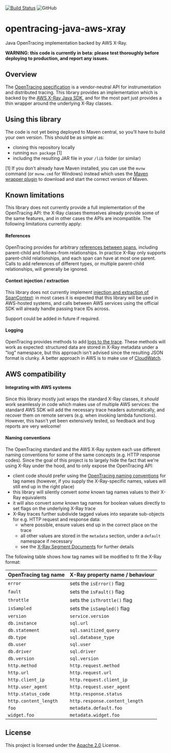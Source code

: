 [![Build Status](https://travis-ci.org/opentracing-contrib/java-xray-tracer.svg?branch=master)](https://travis-ci.org/opentracing-contrib/java-xray-tracer) ![GitHub](https://img.shields.io/github/license/opentracing-contrib/java-xray-tracer.svg)

# opentracing-java-aws-xray
Java OpenTracing implementation backed by AWS X-Ray.

**WARNING: this code is currently in beta: please test thoroughly before deploying to production, and report any issues.**

## Overview

The [OpenTracing specification](https://opentracing.io) is a vendor-neutral API for instrumentation and distributed 
tracing. This library provides an implementation which is backed by the [AWS X-Ray Java SDK](https://docs.aws.amazon.com/xray/latest/devguide/xray-sdk-java.html),
and for the most part just provides a thin wrapper around the underlying X-Ray classes.

## Using this library

The code is not yet being deployed to Maven central, so you'll have to build your own version. This should be as simple as:

- cloning this repository locally
- running `mvn package` [1]
- including the resulting JAR file in your `/lib` folder (or similar)

[1] If you don't already have Maven installed, you can use the `mvnw` command (or `mvnw.cmd` for Windows) instead which uses the [Maven wrapper plugin](https://github.com/takari/maven-wrapper) to download and start the correct version of Maven.

## Known limitations

This library does not currently provide a full implementation of the OpenTracing API: the X-Ray classes themselves 
already provide some of the same features, and in other cases the APIs are incompatible. The following limitations 
currently apply:

#### References

OpenTracing provides for arbitrary [references between spans](https://opentracing.io/specification/#references-between-spans), 
including parent-child and follows-from relationships. In practice X-Ray only supports parent-child relationships, and
each span can have at most one parent. Calls to add references of different types, or multiple parent-child relationships,
will generally be ignored.

#### Context injection / extraction

This library does not currently implement [injection and extraction of SpanContext](https://opentracing.io/specification/#inject-a-spancontext-into-a-carrier):
in most cases it is expected that this library will be used in AWS-hosted systems, and calls between AWS services using
the official SDK will already handle passing trace IDs across.

Support could be added in future if required.

#### Logging

OpenTracing provides methods to add [logs to the trace](https://opentracing.io/specification/#log-structured-data). 
These methods will work as expected: structured data are stored in X-Ray metadata under a "log" namespace, but this
approach isn't advised since the resulting JSON format is clunky. A better approach in AWS is to make use of 
[CloudWatch](https://aws.amazon.com/cloudwatch/).

## AWS compatibility

#### Integrating with AWS systems

Since this library mostly just wraps the standard X-Ray classes, it *should* work seamlessly in code which makes use of
multiple AWS services: the standard AWS SDK will add the necessary trace headers automatically, and recover them on 
remote servers (e.g. when invoking lambda functions). However, this hasn't yet been extensively tested, so feedback
and bug reports are very welcome!


#### Naming conventions

The OpenTracing standard and the AWS X-Ray system each use different naming conventions for some of the same concepts 
(e.g. HTTP response codes). Since the goal of this project is to largely hide the fact that we're using X-Ray under the 
hood, and to only expose the OpenTracing API:

- client code should prefer using the [OpenTracing naming conventions](https://opentracing.io/specification/conventions/) 
  for tag names (however, if you supply the X-Ray-specific names, values will still end up in the right place)
- this library will silently convert *some* known tag names values to their X-Ray equivalents
- it will also convert *some* known tag names for boolean values directly to set flags on the underlying X-Ray trace
- X-Ray traces further subdivide tagged values into separate sub-objects for e.g. HTTP request and response data:
  - where possible, ensure values end up in the correct place on the trace
  - all other values are stored in the `metadata` section, under a `default` namespace if necessary
  - see the [X-Ray Segment Documents](https://docs.aws.amazon.com/xray/latest/devguide/xray-api-segmentdocuments.html)
    for further details

The following table shows how tag names will be modified to fit the X-Ray format:

| OpenTracing tag name  | X-Ray property name / behaviour |
|-----------------------|---------------------------------|
| `error`               | sets the `isError()` flag       |
| `fault`               | sets the `isFault()` flag       |
| `throttle`            | sets the `isThrottle()` flag    |
| `isSampled`           | sets the `isSampled()` flag     |
| `version`             | `service.version`               |
| `db.instance`         | `sql.url`                       |
| `db.statement`        | `sql.sanitized_query`           |
| `db.type`             | `sql.database_type`             |
| `db.user`             | `sql.user`                      |
| `db.driver`           | `sql.driver`                    |
| `db.version`          | `sql.version`                   |
| `http.method`         | `http.request.method`           |
| `http.url`            | `http.request.url`              |
| `http.client_ip`      | `http.request.client_ip`        |
| `http.user_agent`     | `http.request.user_agent`       |
| `http.status_code`    | `http.response.status`          |
| `http.content_length` | `http.response.content_length`  |
| `foo`                 | `metadata.default.foo`          |
| `widget.foo`          | `metadata.widget.foo`           |

## License

This project is licensed under the [Apache 2.0](/LICENSE) License.
